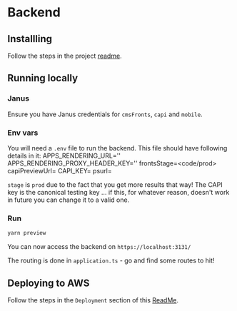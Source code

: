 # Backend

## Installling

Follow the steps in the project [readme](https://github.com/guardian/editions/blob/master/README.md).

## Running locally

### Janus

Ensure you have Janus credentials for `cmsFronts`, `capi` and `mobile`.

### Env vars

You will need a `.env` file to run the backend. This file should have following details in it:
APPS_RENDERING_URL='<apps rendering proxy url>'
APPS_RENDERING_PROXY_HEADER_KEY='<apps rendering proxy header key>'
frontsStage=<code/prod>
capiPreviewUrl=<capi preview url>
CAPI_KEY=<a capi key>
psurl=<preview printsent url>

`stage` is `prod` due to the fact that you get more results that way! The CAPI key is the canonical testing key ... if this, for whatever reason, doesn't work in future you can change it to a valid one.

### Run

```bash
yarn preview
```

You can now access the backend on `https://localhost:3131/`

The routing is done in `application.ts` - go and find some routes to hit!

## Deploying to AWS

Follow the steps in the `Deployment` section of this [ReadMe](https://github.com/guardian/editions/blob/master/README.md).
